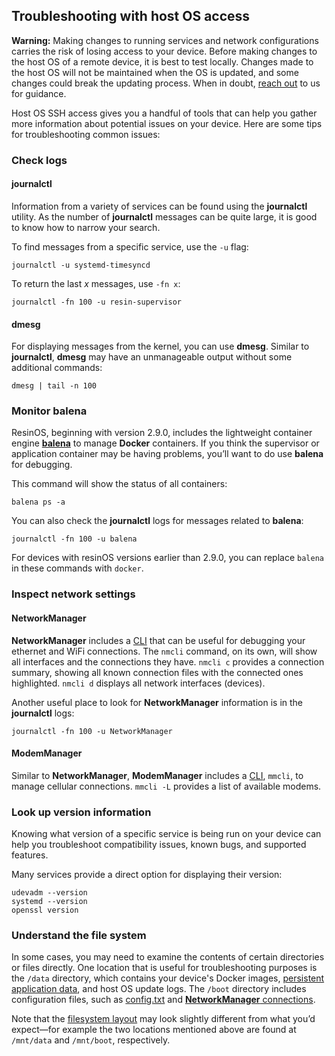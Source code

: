 ## Troubleshooting with host OS access

__Warning:__ Making changes to running services and network configurations carries the risk of losing access to your device. Before making changes to the host OS of a remote device, it is best to test locally. Changes made to the host OS will not be maintained when the OS is updated, and some changes could break the updating process. When in doubt, [reach out][forums] to us for guidance. 

Host OS SSH access gives you a handful of tools that can help you gather more information about potential issues on your device. Here are some tips for troubleshooting common issues:

### Check logs

#### journalctl

Information from a variety of services can be found using the **journalctl** utility. As the number of **journalctl** messages can be quite large, it is good to know how to narrow your search.

To find messages from a specific service, use the `-u` flag:
```
journalctl -u systemd-timesyncd
```
To return the last *x* messages, use `-fn x`:
```
journalctl -fn 100 -u resin-supervisor
```

#### dmesg

For displaying messages from the kernel, you can use **dmesg**. Similar to **journalctl**, **dmesg** may have an unmanageable output without some additional commands:
```
dmesg | tail -n 100
```

### Monitor balena

ResinOS, beginning with version 2.9.0, includes the lightweight container engine **[balena][balena]** to manage **Docker** containers. If you think the supervisor or application container may be having problems, you’ll want to do use **balena** for debugging. 

This command will show the status of all containers:
```
balena ps -a
```
You can also check the **journalctl** logs for messages related to **balena**:
```
journalctl -fn 100 -u balena
```
For devices with resinOS versions earlier than 2.9.0, you can replace `balena` in these commands with `docker`.

### Inspect network settings

#### NetworkManager

**NetworkManager** includes a [CLI][nmcli] that can be useful for debugging your ethernet and WiFi connections. The `nmcli` command, on its own, will show all interfaces and the connections they have. `nmcli c` provides a connection summary, showing all known connection files with the connected ones highlighted. `nmcli d` displays all network interfaces (devices).

Another useful place to look for **NetworkManager** information is in the **journalctl** logs:
```
journalctl -fn 100 -u NetworkManager
```

#### ModemManager

Similar to **NetworkManager**, **ModemManager** includes a [CLI][mmcli], `mmcli`, to manage cellular connections. `mmcli -L` provides a list of available modems.

### Look up version information

Knowing what version of a specific service is being run on your device can help you troubleshoot compatibility issues, known bugs, and supported features.

Many services provide a direct option for displaying their version:
```
udevadm --version
systemd --version
openssl version
```

### Understand the file system

In some cases, you may need to examine the contents of certain directories or files directly. One location that is useful for troubleshooting purposes is the `/data` directory, which contains your device's Docker images, [persistent application data][persistent-storage], and host OS update logs. The `/boot` directory includes configuration files, such as [config.txt][config-txt] and [**NetworkManager** connections][network]. 

Note that the [filesystem layout][filesystem] may look slightly different from what you’d expect—for example the two locations mentioned above are found at `/mnt/data` and `/mnt/boot`, respectively.


[forums]:https://forums.resin.io/c/troubleshooting
[balena]:https://www.balena.io/
[nmcli]:https://fedoraproject.org/wiki/Networking/CLI
[mmcli]:https://www.freedesktop.org/software/ModemManager/man/1.0.0/mmcli.8.html
[persistent-storage]:/learn/develop/runtime/#persistent-storage
[config-txt]:/reference/resinOS/advanced/#config-txt
[network]:/reference/resinOS/network/2.x
[filesystem]:/reference/resinOS/overview/2.x/#stateless-and-read-only-rootfs
